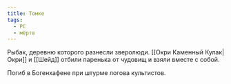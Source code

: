 ```yaml
---
title: Томке
tags:
  - PC
  - мёртв
---
```

Рыбак, деревню которого разнесли зверолюди. [[Окри Каменный Кулак|Окри]] и [[Шейд]] отбили паренька от чудовищ и взяли вместе с собой.

Погиб в Богенхафене при штурме логова культистов.